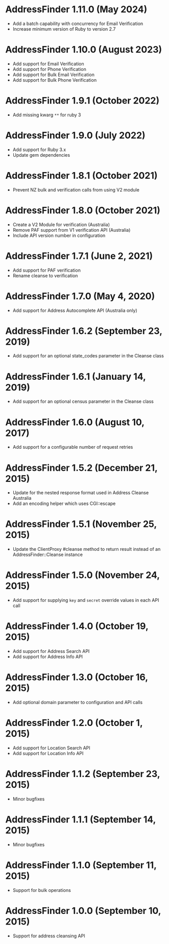 # AddressFinder 1.11.0 (May 2024) #

* Add a batch capability with concurrency for Email Verification
* Increase minimum version of Ruby to version 2.7

# AddressFinder 1.10.0 (August 2023) #

* Add support for Email Verification
* Add support for Phone Verification
* Add support for Bulk Email Verification
* Add support for Bulk Phone Verification

# AddressFinder 1.9.1 (October 2022) #

* Add missing kwarg `**` for ruby 3

# AddressFinder 1.9.0 (July 2022) #

* Add support for Ruby 3.x
* Update gem dependencies

# AddressFinder 1.8.1 (October 2021) #

* Prevent NZ bulk and verification calls from using V2 module

# AddressFinder 1.8.0 (October 2021) #

* Create a V2 Module for verification (Australia)
* Remove PAF support from V1 verification API (Australia)
* Include API version number in configuration

# AddressFinder 1.7.1 (June 2, 2021) #

* Add support for PAF verification
* Rename cleanse to verification

# AddressFinder 1.7.0 (May 4, 2020) #

* Add support for Address Autocomplete API (Australia only)

# AddressFinder 1.6.2 (September 23, 2019) #

* Add support for an optional state_codes parameter in the Cleanse class

# AddressFinder 1.6.1 (January 14, 2019) #

* Add support for an optional census parameter in the Cleanse class

# AddressFinder 1.6.0 (August 10, 2017) #

* Add support for a configurable number of request retries

# AddressFinder 1.5.2 (December 21, 2015) #

* Update for the nested response format used in Address Cleanse Australia
* Add an encoding helper which uses CGI::escape

# AddressFinder 1.5.1 (November 25, 2015) #

* Update the ClientProxy #cleanse method to return result instead of an AddressFinder::Cleanse instance

# AddressFinder 1.5.0 (November 24, 2015) #

* Add support for supplying `key` and `secret` override values in each API call

# AddressFinder 1.4.0 (October 19, 2015) #

* Add support for Address Search API
* Add support for Address Info API

# AddressFinder 1.3.0 (October 16, 2015) #

* Add optional domain parameter to configuration and API calls

# AddressFinder 1.2.0 (October 1, 2015) #

* Add support for Location Search API
* Add support for Location Info API

# AddressFinder 1.1.2 (September 23, 2015) #

* Minor bugfixes

# AddressFinder 1.1.1 (September 14, 2015) #

* Minor bugfixes

# AddressFinder 1.1.0 (September 11, 2015) #

* Support for bulk operations

# AddressFinder 1.0.0 (September 10, 2015) #

* Support for address cleansing API

